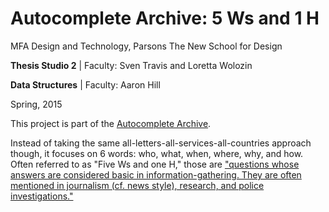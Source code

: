 # Autocomplete Archive: 5 Ws and 1 H

MFA Design and Technology, Parsons The New School for Design

**Thesis Studio 2** | Faculty: Sven Travis and Loretta Wolozin

**Data Structures** | Faculty: Aaron Hill

Spring, 2015

This project is part of the [Autocomplete Archive](https://github.com/gianordoli/autocomplete_archive).

Instead of taking the same all-letters-all-services-all-countries approach though, it focuses on 6 words: who, what, when, where, why, and how. Often referred to as "Five Ws and one H," those are ["questions whose answers are considered basic in information-gathering. They are often mentioned in journalism (cf. news style), research, and police investigations."](http://en.wikipedia.org/wiki/Five_Ws)